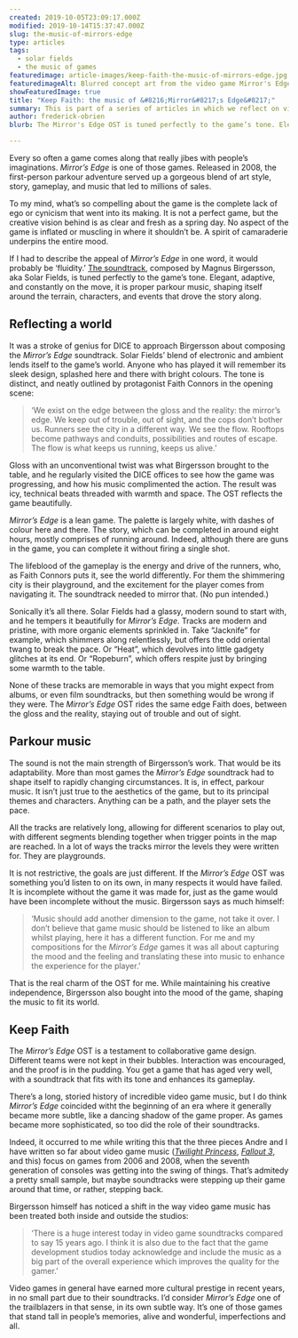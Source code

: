 ```yaml
---
created: 2019-10-05T23:09:17.000Z
modified: 2019-10-14T15:37:47.000Z
slug: the-music-of-mirrors-edge
type: articles
tags:
  - solar fields
  - the music of games
featuredimage: article-images/keep-faith-the-music-of-mirrors-edge.jpg
featuredimageAlt: Blurred concept art from the video game Mirror's Edge
showFeaturedImage: true
title: "Keep Faith: the music of &#8216;Mirror&#8217;s Edge&#8217;"
summary: This is part of a series of articles in which we reflect on video game soundtracks. The pieces examine the musical content of the score and analyse the effects it has on the game.
author: frederick-obrien
blurb: The Mirror's Edge OST is tuned perfectly to the game’s tone. Elegant, adaptive, and constantly on the move, it is proper parkour music.

---
```


Every so often a game comes along that really jibes with people’s imaginations. *Mirror’s Edge* is one of those games. Released in 2008, the first-person parkour adventure served up a gorgeous blend of art style, story, gameplay, and music that led to millions of sales.

To my mind, what’s so compelling about the game is the complete lack of ego or cynicism that went into its making. It is not a perfect game, but the creative vision behind is as clear and fresh as a spring day. No aspect of the game is inflated or muscling in where it shouldn’t be. A spirit of camaraderie underpins the entire mood.

If I had to describe the appeal of *Mirror’s Edge* in one word, it would probably be ‘fluidity.’ [The soundtrack](https://open.spotify.com/album/3x8kUWCtDfOEnOtyaRdkdp), composed by Magnus Birgersson, aka Solar Fields, is tuned perfectly to the game’s tone. Elegant, adaptive, and constantly on the move, it is proper parkour music, shaping itself around the terrain, characters, and events that drove the story along.

## Reflecting a world

It was a stroke of genius for DICE to approach Birgersson about composing the *Mirror’s Edge* soundtrack. Solar Fields’ blend of electronic and ambient lends itself to the game’s world. Anyone who has played it will remember its sleek design, splashed here and there with bright colours. The tone is distinct, and neatly outlined by protagonist Faith Connors in the opening scene:

> ‘We exist on the edge between the gloss and the reality: the mirror’s edge. We keep out of trouble, out of sight, and the cops don’t bother us. Runners see the city in a different way. We see the flow. Rooftops become pathways and conduits, possibilities and routes of escape. The flow is what keeps us running, keeps us alive.’

Gloss with an unconventional twist was what Birgersson brought to the table, and he regularly visited the DICE offices to see how the game was progressing, and how his music complimented the action. The result was icy, technical beats threaded with warmth and space. The OST reflects the game beautifully.

*Mirror’s Edge* is a lean game. The palette is largely white, with dashes of colour here and there. The story, which can be completed in around eight hours, mostly comprises of running around. Indeed, although there are guns in the game, you can complete it without firing a single shot.

The lifeblood of the gameplay is the energy and drive of the runners, who, as Faith Connors puts it, see the world differently. For them the shimmering city is their playground, and the excitement for the player comes from navigating it. The soundtrack needed to mirror that. (No pun intended.)

Sonically it’s all there. Solar Fields had a glassy, modern sound to start with, and he tempers it beautifully for *Mirror’s Edge*. Tracks are modern and pristine, with more organic elements sprinkled in. Take “Jacknife” for example, which shimmers along relentlessly, but offers the odd oriental twang to break the pace. Or “Heat”, which devolves into little gadgety glitches at its end. Or “Ropeburn”, which offers respite just by bringing some warmth to the table.

None of these tracks are memorable in ways that you might expect from albums, or even film soundtracks, but then something would be wrong if they were. The *Mirror’s Edge* OST rides the same edge Faith does, between the gloss and the reality, staying out of trouble and out of sight.

## Parkour music

The sound is not the main strength of Birgersson’s work. That would be its adaptability. More than most games the *Mirror’s Edge* soundtrack had to shape itself to rapidly changing circumstances. It is, in effect, parkour music. It isn’t just true to the aesthetics of the game, but to its principal themes and characters. Anything can be a path, and the player sets the pace.

All the tracks are relatively long, allowing for different scenarios to play out, with different segments blending together when trigger points in the map are reached. In a lot of ways the tracks mirror the levels they were written for. They are playgrounds.

It is not restrictive, the goals are just different. If the *Mirror’s Edge* OST was something you’d listen to on its own, in many respects it would have failed. It is incomplete without the game it was made for, just as the game would have been incomplete without the music. Birgersson says as much himself:

> ‘Music should add another dimension to the game, not take it over. I don’t believe that game music should be listened to like an album whilst playing, here it has a different function. For me and my compositions for the *Mirror’s Edge* games it was all about capturing the mood and the feeling and translating these into music to enhance the experience for the player.’

That is the real charm of the OST for me. While maintaining his creative independence, Birgersson also bought into the mood of the game, shaping the music to fit its world.

## Keep Faith

The *Mirror’s Edge* OST is a testament to collaborative game design. Different teams were not kept in their bubbles. Interaction was encouraged, and the proof is in the pudding. You get a game that has aged very well, with a soundtrack that fits with its tone and enhances its gameplay.

There’s a long, storied history of incredible video game music, but I do think *Mirror’s Edge* coincided witht the beginning of an era where it generally became more subtle, like a dancing shadow of the game proper. As games became more sophisticated, so too did the role of their soundtracks.

Indeed, it occurred to me while writing this that the three pieces Andre and I have written so far about video game music ([*Twilight Princess*](/articles/hyrules-lament-the-music-of-twilight-princess/), [*Fallout 3*](/articles/world-on-fire-the-music-of-fallout-3/), and this) focus on games from 2006 and 2008, when the seventh generation of consoles was getting into the swing of things. That’s admitedy a pretty small sample, but maybe soundtracks were stepping up their game around that time, or rather, stepping back.

Birgersson himself has noticed a shift in the way video game music has been treated both inside and outside the studios:

> ‘There is a huge interest today in video game soundtracks compared to say 15 years ago. I think it is also due to the fact that the game development studios today acknowledge and include the music as a big part of the overall experience which improves the quality for the gamer.’

Video games in general have earned more cultural prestige in recent years, in no small part due to their soundtracks. I’d consider *Mirror’s Edge* one of the trailblazers in that sense, in its own subtle way. It’s one of those games that stand tall in people’s memories, alive and wonderful, imperfections and all.
